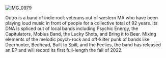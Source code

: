 ![IMG_0979](https://user-images.githubusercontent.com/122013/188711321-7bdf1ca0-f85d-4fd9-92a0-0efab0ecd766.JPG)

Outro is a band of indie rock veterans out of western MA who have been playing loud music in front of people for a collective total of 92 years. Its DNA is spliced out of local bands including Psychic Energy, the Capitulators, Mobius Band, the Lucky Shots, and Bring it to Bear. Mixing elements of the melodic psych-rock and off-kilter punk of bands like Deerhunter, Bedhead, Built to Spill, and the Feelies, the band has released an EP and will record its first full-length the fall of 2022.


